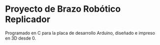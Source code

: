 # Proyecto de Brazo Robótico Replicador
Programado en C para la placa de desarrollo Arduino, diseñado e impreso en 3D desde 0.
